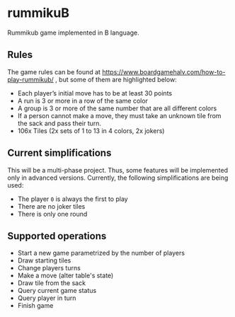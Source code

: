 # rummikuB
Rummikub game implemented in B language.

## Rules
The game rules can be found at https://www.boardgamehalv.com/how-to-play-rummikub/ , but some of them are highlighted below:
- Each player’s initial move has to be at least 30 points
- A run is 3 or more in a row of the same color
- A group is 3 or more of the same number that are all different colors 
- If a person cannot make a move, they must take an unknown tile from the sack and pass their turn.
- 106x Tiles (2x sets of 1 to 13 in 4 colors, 2x jokers)

## Current simplifications
This will be a multi-phase project. Thus, some features will be implemented only in advanced versions. 
Currently, the following simplifications are being used:
- The player `0` is always the first to play
- There are no joker tiles
- There is only one round

## Supported operations
- Start a new game parametrized by the number of players
- Draw starting tiles
- Change players turns
- Make a move (alter table's state)
- Draw tile from the sack
- Query current game status
- Query player in turn
- Finish game
